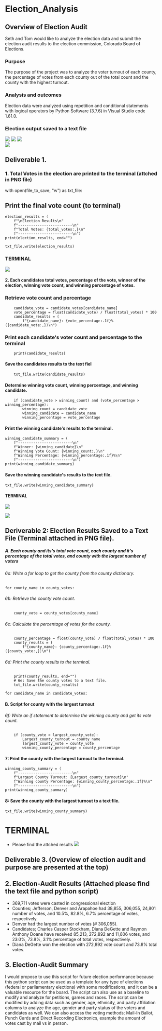 # Election_Analysis

## Overview of Election Audit
Seth and Tom would like to analyze the election data and submit the election audit results to the election commission, Colorado Board of Elections.  
 
### Purpose
The purpose of the project was to analyze the voter turnout of each county, the percentage of votes from each county out of the total count and the county with the highest turnout.  
 
### Analysis and outcomes 
Election data were analyzed using repetition and conditional statements with logical operators by Python Software (3.7.6) in Visual Studio code 1.61.0.   

### Election output saved to a text file  
![](Total.PNG)
![](County_vote.PNG)
![](Candidates_votes.PNG)  
![](Winner.PNG)

## Deliverable 1.

### 1. Total Votes in the election are printed to the terminal (attched in PNG file)

  with open(file_to_save, "w") as txt_file:

  ## Print the final vote count (to terminal)
    election_results = (
        f"\nElection Results\n"
        f"-------------------------\n"
        f"Total Votes: {total_votes:,}\n"
        f"-------------------------\n")
    print(election_results, end="")

    txt_file.write(election_results)

### TERMINAL 
![](Total.PNG)

#### 2. Each candidates total votes, percentage of the vote, winner of the    election, winning vote count, and winning percentage of votes.

###  Retrieve vote count and percentage 
        candidate_vote = candidate_votes[candidate_name]
        vote_percentage = float(candidate_vote) / float(total_votes) * 100
        candidate_results = (
            f"{candidate_name}: {vote_percentage:.1f}% ({candidate_vote:,})\n")
 ### Print each candidate's voter count and percentage to the terminal 
        print(candidate_results)
#### Save the candidates results to the text fiel 
        txt_file.write(candidate_results)

#### Determine winning vote count, winning percentage, and winning candidate.
        if (candidate_vote > winning_count) and (vote_percentage > winning_percentage):
            winning_count = candidate_vote
            winning_candidate = candidate_name
            winning_percentage = vote_percentage
    
#### Print the winning candidate's results to the terminal.
    winning_candidate_summary = (
        f"-------------------------\n"
        f"Winner: {winning_candidate}\n"
        f"Winning Vote Count: {winning_count:,}\n"
        f"Winning Percentage: {winning_percentage:.1f}%\n"
        f"-------------------------\n")
    print(winning_candidate_summary)
#### Save the winning candidate's results to the text file.
    txt_file.write(winning_candidate_summary)

#### TERMINAL 
![](Candidates_votes.PNG)

![](Winner.PNG)

## Deriverable 2: Election Results Saved to a Text File (Terminal attached in PNG file).

##### A. Each county and its's total vote count, each county and it's percentage of the total votes, and county with the largest number of voters 

###### 6a: Write a for loop to get the county from the county dictionary.
 
    for county_name in county_votes:
###### 6b: Retrieve the county vote count.
        county_vote = county_votes[county_name]
###### 6c: Calculate the percentage of votes for the county.
        county_percentage = float(county_vote) / float(total_votes) * 100
        county_results = (
            f"{county_name}: {county_percentage:.1f}% ({county_vote:,})\n")

###### 6d: Print the county results to the terminal.
        print(county_results, end="")
        # 6e: Save the county votes to a text file.
        txt_file.write(county_results)
  
    for candidate_name in candidate_votes:

#### B. Script for county with the largest turnout  

###### 6f: Write an if statement to determine the winning county and get its vote count.
        if (county_vote > largest_county_vote):
            Largest_county_turnout = county_name
            largest_county_vote = county_vote
            winning_county_percentage = county_percentage

#### 7: Print the county with the largest turnout to the terminal.
    winning_county_summary = (
        f"-------------------------\n"
        f"Largest County Turnout: {Largest_county_turnout}\n"
        f"Winning county Percentage: {winning_county_percentage:.1f}%\n"
        f"-------------------------\n")
    print(winning_county_summary)

#### 8: Save the county with the largest turnout to a text file.
    txt_file.write(winning_county_summary)

# TERMINAL 
- Please find the attched results 
![](Candidates_Counties.PNG)

## Deliverable 3. (Overview of election audit and purpose are presented at the top)

## 2. Election-Audit Results (Attached please find the text file and python script)

  - 369,711 votes were casted in congressional election 
  - Counties; Jefferson, Denver and Arapahoe had 38,855, 306,055, 24,801 number of votes, and 10.5%, 82.8%, 6.7% percentage of votes, respectively.
  - Denver had the largest number of votes (# 306,055).
  - Candidates; Charles Casper Stockham, Diana DeGette and Raymon Anthony Doane have received 85,213, 272,892 and 
    11,606 votes, and 23.0%, 73.8%, 3.1% percentage of total votes, respectively. 
  - Diana DeGette won the election with 272,892 vote count and 73.8% total votes. 

## 3. Election-Audit Summary 

I would propose to use this script for future election performance because this python script can be used as a template for any type of elections (federal or parliamentary elections) with some modifications, and it can be a valuable resource for the board. The script can also use as a baseline to modify and analyze for petitions, games and races. The script can be modified by adding data such as gender, age, ethnicity, and party affiliation columns to analyze the age, gender and party status of the voters and candidates as well. We can also access the voting methods; Mail-In Ballot, Punch Cards and Direct Recording Electronics, example the amount of votes cast by mail vs in person. 

